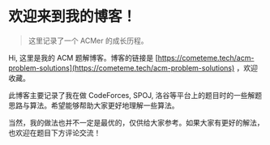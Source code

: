 # 欢迎来到我的博客！

> 这里记录了一个 ACMer 的成长历程。

Hi, 这里是我的 ACM 题解博客。博客的链接是 [https://cometeme.tech/acm-problem-solutions](https://cometeme.tech/acm-problem-solutions) ，欢迎收藏。

此博客主要记录了我在做 CodeForces, SPOJ, 洛谷等平台上的题目时的一些解题思路与算法。希望能够帮助大家更好地理解一些算法。

当然，我的做法也并不一定是最优的，仅供给大家参考。如果大家有更好的解法，也欢迎在题目下方评论交流！